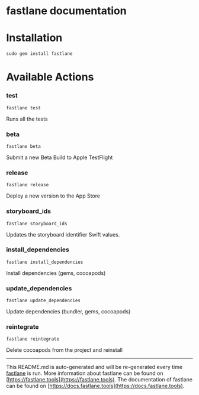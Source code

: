 fastlane documentation
================
# Installation
```
sudo gem install fastlane
```
# Available Actions
### test
```
fastlane test
```
Runs all the tests
### beta
```
fastlane beta
```
Submit a new Beta Build to Apple TestFlight
### release
```
fastlane release
```
Deploy a new version to the App Store
### storyboard_ids
```
fastlane storyboard_ids
```
Updates the storyboard identifier Swift values.
### install_dependencies
```
fastlane install_dependencies
```
Install dependencies (gems, cocoapods)
### update_dependencies
```
fastlane update_dependencies
```
Update dependencies (bundler, gems, cocoapods)
### reintegrate
```
fastlane reintegrate
```
Delete cocoapods from the project and reinstall

----

This README.md is auto-generated and will be re-generated every time [fastlane](https://fastlane.tools) is run.
More information about fastlane can be found on [https://fastlane.tools](https://fastlane.tools).
The documentation of fastlane can be found on [https://docs.fastlane.tools](https://docs.fastlane.tools).

